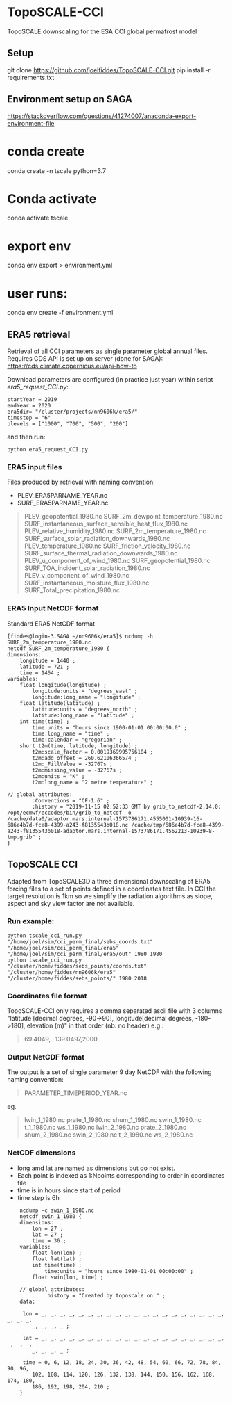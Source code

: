 # TopoSCALE-CCI
TopoSCALE downscaling for the ESA CCI global permafrost model

## Setup

git clone https://github.com/joelfiddes/TopoSCALE-CCI.git
pip install -r requirements.txt

## Environment setup on SAGA
https://stackoverflow.com/questions/41274007/anaconda-export-environment-file

# conda create 
conda create -n tscale python=3.7

# Conda activate
conda activate tscale

# export env
conda env export  > environment.yml

# user runs:
conda env create -f environment.yml

## ERA5 retrieval
Retrieval of all CCI parameters as single parameter global annual files. Requires CDS API is set up on server (done for SAGA):
https://cds.climate.copernicus.eu/api-how-to

Download parameters are configured (in practice just year) within script *era5_request_CCI.py*:
```
startYear = 2019
endYear = 2020
era5dir= "/cluster/projects/nn9606k/era5/"
timestep = "6"
plevels = ["1000", "700", "500", "200"]
```
and then run:
```
python era5_request_CCI.py
```

### ERA5 input files
Files produced by retrieval with naming convention: 
- PLEV_ERA5PARNAME_YEAR.nc
- SURF_ERA5PARNAME_YEAR.nc


> PLEV_geopotential_1980.nc         SURF_2m_dewpoint_temperature_1980.nc      SURF_instantaneous_surface_sensible_heat_flux_1980.nc
> PLEV_relative_humidity_1980.nc    SURF_2m_temperature_1980.nc               SURF_surface_solar_radiation_downwards_1980.nc
> PLEV_temperature_1980.nc          SURF_friction_velocity_1980.nc            SURF_surface_thermal_radiation_downwards_1980.nc
> PLEV_u_component_of_wind_1980.nc  SURF_geopotential_1980.nc                 SURF_TOA_incident_solar_radiation_1980.nc
> PLEV_v_component_of_wind_1980.nc  SURF_instantaneous_moisture_flux_1980.nc  SURF_Total_precipitation_1980.nc



### ERA5 Input NetCDF format

Standard ERA5 NetCDF format

```
[fiddes@login-3.SAGA ~/nn9606k/era5]$ ncdump -h SURF_2m_temperature_1980.nc 
netcdf SURF_2m_temperature_1980 {
dimensions:
	longitude = 1440 ;
	latitude = 721 ;
	time = 1464 ;
variables:
	float longitude(longitude) ;
		longitude:units = "degrees_east" ;
		longitude:long_name = "longitude" ;
	float latitude(latitude) ;
		latitude:units = "degrees_north" ;
		latitude:long_name = "latitude" ;
	int time(time) ;
		time:units = "hours since 1900-01-01 00:00:00.0" ;
		time:long_name = "time" ;
		time:calendar = "gregorian" ;
	short t2m(time, latitude, longitude) ;
		t2m:scale_factor = 0.0019369995756104 ;
		t2m:add_offset = 260.62106366574 ;
		t2m:_FillValue = -32767s ;
		t2m:missing_value = -32767s ;
		t2m:units = "K" ;
		t2m:long_name = "2 metre temperature" ;

// global attributes:
		:Conventions = "CF-1.6" ;
		:history = "2019-11-15 02:52:33 GMT by grib_to_netcdf-2.14.0: /opt/ecmwf/eccodes/bin/grib_to_netcdf -o /cache/data0/adaptor.mars.internal-1573786171.4555001-10939-16-686e4b7d-fce8-4399-a243-f8135543b018.nc /cache/tmp/686e4b7d-fce8-4399-a243-f8135543b018-adaptor.mars.internal-1573786171.4562213-10939-8-tmp.grib" ;
}
```


## TopoSCALE CCI
Adapted from TopoSCALE3D a three dimensional downscaling of ERA5 forcing files to a set of points defined in a coordinates text file. In CCI the target resolution is 1km so we simplify the radiation algorithms as slope, aspect and sky view factor are not available.

### Run example:

```
python tscale_cci_run.py "/home/joel/sim/cci_perm_final/sebs_coords.txt"  "/home/joel/sim/cci_perm_final/era5" "/home/joel/sim/cci_perm_final/era5/out" 1980 1980
python tscale_cci_run.py  "/cluster/home/fiddes/sebs_points/coords.txt" "/cluster/home/fiddes/nn9606k/era5" "/cluster/home/fiddes/sebs_points/" 1980 2018

```

### Coordinates file format

 TopoSCALE-CCI only requires a comma separated ascii file with 3 columns "latitude [decimal degrees, -90->90], longitude[decimal degrees, -180->180], elevation (m)" in that order (nb: no header) e.g.:

> 69.4049, -139.0497,2000




### Output NetCDF format

The output is a set of single parameter 9 day NetCDF with the following naming convention:

> PARAMETER_TIMEPERIOD_YEAR.nc 

eg.

> lwin_1_1980.nc  prate_1_1980.nc  shum_1_1980.nc  swin_1_1980.nc  t_1_1980.nc  ws_1_1980.nc
> lwin_2_1980.nc  prate_2_1980.nc  shum_2_1980.nc  swin_2_1980.nc  t_2_1980.nc  ws_2_1980.nc



### NetCDF dimensions
- long amd lat are named as dimensions but do not exist. 
- Each point is indexed as 1:Npoints corresponding to order in coordinates file
- time is in hours since start of period
- time step is 6h

```
    ncdump -c swin_1_1980.nc 
    netcdf swin_1_1980 {
    dimensions:
        lon = 27 ;
        lat = 27 ;
        time = 36 ;
    variables:
        float lon(lon) ;
        float lat(lat) ;
        int time(time) ;
            time:units = "hours since 1980-01-01 00:00:00" ;
        float swin(lon, time) ;

    // global attributes:
            :history = "Created by toposcale on " ;
    data:

     lon = _, _, _, _, _, _, _, _, _, _, _, _, _, _, _, _, _, _, _, _, _, _, _, 
        _, _, _, _ ;

     lat = _, _, _, _, _, _, _, _, _, _, _, _, _, _, _, _, _, _, _, _, _, _, _, 
        _, _, _, _ ;

     time = 0, 6, 12, 18, 24, 30, 36, 42, 48, 54, 60, 66, 72, 78, 84, 90, 96, 
        102, 108, 114, 120, 126, 132, 138, 144, 150, 156, 162, 168, 174, 180, 
        186, 192, 198, 204, 210 ;
    }


```